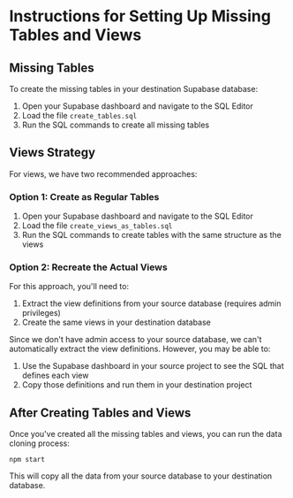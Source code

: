 
# Instructions for Setting Up Missing Tables and Views

## Missing Tables
To create the missing tables in your destination Supabase database:

1. Open your Supabase dashboard and navigate to the SQL Editor
2. Load the file `create_tables.sql`
3. Run the SQL commands to create all missing tables

## Views Strategy
For views, we have two recommended approaches:

### Option 1: Create as Regular Tables
1. Open your Supabase dashboard and navigate to the SQL Editor
2. Load the file `create_views_as_tables.sql`
3. Run the SQL commands to create tables with the same structure as the views

### Option 2: Recreate the Actual Views
For this approach, you'll need to:
1. Extract the view definitions from your source database (requires admin privileges)
2. Create the same views in your destination database

Since we don't have admin access to your source database, we can't automatically extract the view definitions.
However, you may be able to:
1. Use the Supabase dashboard in your source project to see the SQL that defines each view
2. Copy those definitions and run them in your destination project

## After Creating Tables and Views
Once you've created all the missing tables and views, you can run the data cloning process:

```
npm start
```

This will copy all the data from your source database to your destination database.
